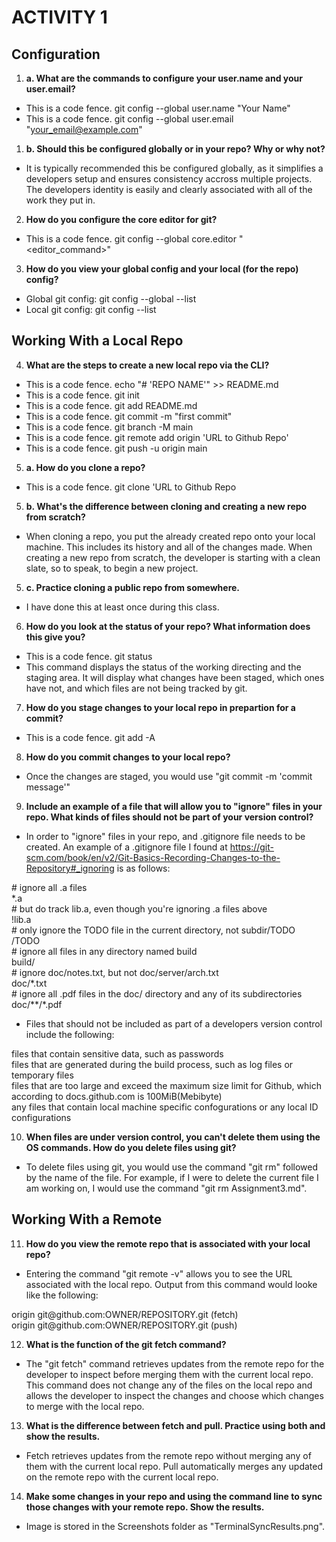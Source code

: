 # **ACTIVITY 1**
## Configuration
1. **a. What are the commands to configure your user.name and your user.email?**
* This is a code fence. git config --global user.name "Your Name"
* This is a code fence. git config --global user.email "your_email@example.com"
1. **b. Should this be configured globally or in your repo? Why or why not?**
* It is typically recommended this be configured globally, as it simplifies a developers setup and ensures consistency accross multiple projects. The developers identity is easily and clearly associated with all of the work they put in. 
2. **How do you configure the core editor for git?**
* This is a code fence. git config --global core.editor "<editor_command>"
3. **How do you view your global config and your local (for the repo) config?**
* Global git config: git config --global --list
* Local git config: git config --list

## Working With a Local Repo
4. **What are the steps to create a new local repo via the CLI?**
* This is a code fence. echo "# 'REPO NAME'" >> README.md
* This is a code fence. git init
* This is a code fence. git add README.md
* This is a code fence. git commit -m "first commit"
* This is a code fence. git branch -M main
* This is a code fence. git remote add origin 'URL to Github Repo'
* This is a code fence. git push -u origin main
5. **a. How do you clone a repo?** 
* This is a code fence. git clone 'URL to Github Repo
5. **b. What's the difference between cloning and creating a new repo from scratch?**
*  When cloning a repo, you put the already created repo onto your local machine. This includes its history and all of the changes made. When creating a new repo from scratch, the developer is starting with a clean slate, so to speak, to begin a new project.
5. **c. Practice cloning a public repo from somewhere.**
* I have done this at least once during this class.
6. **How do you look at the status of your repo? What information does this give you?**
* This is a code fence. git status
* This command displays the status of the working directing and the staging area. It will display what changes have been staged, which ones have not, and which files are not being tracked by git.
7. **How do you stage changes to your local repo in prepartion for a commit?**
* This is a code fence. git add -A
8. **How do you commit changes to your local repo?**
* Once the changes are staged, you would use "git commit -m 'commit message'"
9. **Include an example of a file that will allow you to "ignore" files in your repo. What kinds of files should not be part of your version control?**
* In order to "ignore" files in your repo, and .gitignore file needs to be created. An example of a .gitignore file I found at https://git-scm.com/book/en/v2/Git-Basics-Recording-Changes-to-the-Repository#_ignoring is as follows:  
<p># ignore all .a files<br>
*.a<br>  
# but do track lib.a, even though you're ignoring .a files above<br>
!lib.a<br>
# only ignore the TODO file in the current directory, not subdir/TODO<br>
/TODO<br>
# ignore all files in any directory named build<br>
build/<br>
# ignore doc/notes.txt, but not doc/server/arch.txt<br>
doc/*.txt<br>
# ignore all .pdf files in the doc/ directory and any of its subdirectories<br>
doc/**/*.pdf<p>

* Files that should not be included as part of a developers version control include the following:
<p>files that contain sensitive data, such as passwords<br>
files that are generated during the build process, such as log files or temporary files<br>
files that are too large and exceed the maximum size limit for Github, which according to docs.github.com is 100MiB(Mebibyte)<br>
any files that contain local machine specific confogurations or any local ID configurations<p>

10. **When files are under version control, you can't delete them using the OS commands. How do you delete files using git?**
* To delete files using git, you would use the command "git rm" followed by the name of the file. For example, if I were to delete the current file I am working on, I would use the command "git rm Assignment3.md".

## Working With a Remote
11. **How do you view the remote repo that is associated with your local repo?**
* Entering the command "git remote -v" allows you to see the URL associated with the local repo. Output from this command would looke like the following:
<p> origin  git@github.com:OWNER/REPOSITORY.git (fetch)<br>
 origin  git@github.com:OWNER/REPOSITORY.git (push)<p>
 
 12. **What is the function of the git fetch command?**
 *  The "git fetch" command retrieves updates from the remote repo for the developer to inspect before merging them with the current local repo. This command does not change any of the files on the local repo and allows the developer to inspect the changes and choose which changes to merge with the local repo.
 13. **What is the difference between fetch and pull. Practice using both and show the results.**
 * Fetch retrieves updates from the remote repo without merging any of them with the current local repo. Pull automatically merges any updated on the remote repo with the current local repo.
 14. **Make some changes in your repo and using the command line to sync those changes with your remote repo. Show the results.**
 * Image is stored in the Screenshots  folder as "TerminalSyncResults.png".

 
